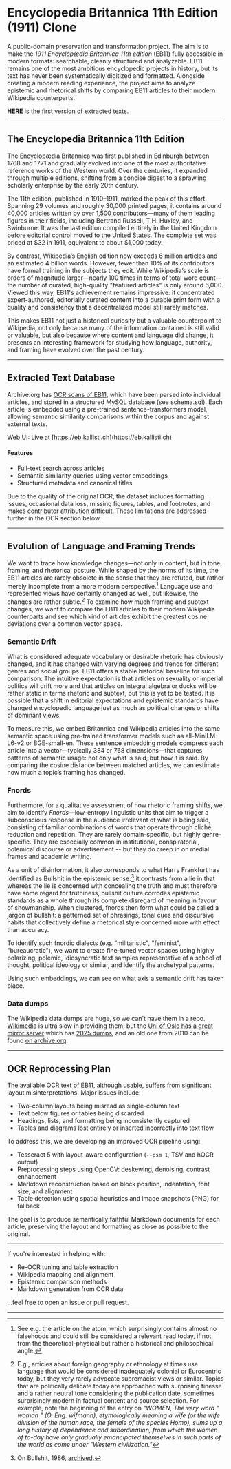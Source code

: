 # Encyclopedia Britannica 11th Edition (1911) Clone

A public-domain preservation and transformation project. The aim is to make the *1911 Encyclopædia Britannica 11th edition* (EB11) fully accessible in modern formats: searchable, cleanly structured and analyzable. EB11 remains one of the most ambitious encyclopedic projects in history, but its text has never been systematically digitized and formatted. Alongside creating a modern reading experience, the project aims to analyze epistemic and rhetorical shifts by comparing EB11 articles to their modern Wikipedia counterparts.

**[HERE](https://eb.kallisti.ch)** is the first version of extracted texts.


---

## The Encyclopedia Britannica 11th Edition

The Encyclopædia Britannica was first published in Edinburgh between 1768 and 1771 and gradually evolved into one of the most authoritative reference works of the Western world. Over the centuries, it expanded through multiple editions, shifting from a concise digest to a sprawling scholarly enterprise by the early 20th century.

The 11th edition, published in 1910–1911, marked the peak of this effort. Spanning 29 volumes and roughly 30,000 printed pages, it contains around 40,000 articles written by over 1,500 contributors—many of them leading figures in their fields, including Bertrand Russell, T.H. Huxley, and Swinburne. It was the last edition compiled entirely in the United Kingdom before editorial control moved to the United States. The complete set was priced at $32 in 1911, equivalent to about $1,000 today.

By contrast, Wikipedia’s English edition now exceeds 6 million articles and an estimated 4 billion words. However, fewer than 10% of its contributors have formal training in the subjects they edit. While Wikipedia’s scale is orders of magnitude larger—nearly 100 times in terms of total word count—the number of curated, high-quality "featured articles" is only around 6,000. Viewed this way, EB11's achievement remains impressive: it concentrated expert-authored, editorially curated content into a durable print form with a quality and consistency that a decentralized model still rarely matches.

This makes EB11 not just a historical curiosity but a valuable counterpoint to Wikipedia, not only because many of the information contained is still valid or valuable, but also because where content and language did change, it presents an interesting framework for studying how language, authority, and framing have evolved over the past century.

---

## Extracted Text Database

Archive.org has [OCR scans of EB11](https://archive.org/details/encyclopedia-britannica-volume-14_202405/Encyclopedia%20Britannica%2C%20Volume%201/), which have been parsed into individual articles, and stored in a structured MySQL database (see schema.sql). Each article is embedded using a pre-trained sentence-transformers model, allowing semantic similarity comparisons within the corpus and against external texts.

Web UI: Live at [https://eb.kallisti.ch](https://eb.kallisti.ch)

#### Features

- Full-text search across articles
- Semantic similarity queries using vector embeddings
- Structured metadata and canonical titles

Due to the quality of the original OCR, the dataset includes formatting issues, occasional data loss, missing figures, tables, and footnotes, and makes contributor attribution difficult. These limitations are addressed further in the OCR section below.

---

## Evolution of Language and Framing Trends

We want to trace how knowledge changes—not only in content, but in tone, framing, and rhetorical posture. While shaped by the norms of its time, the EB11 articles are rarely obsolete in the sense that they are refuted, but rather merely incomplete from a more modern perspective.[^1] Language use and represented views have certainly changed as well, but likewise, the changes are rather subtle.[^2] To examine how much framing and subtext changes, we want to compare the EB11 articles to their modern Wikipedia counterparts and see which kind of articles exhibit the greatest cosine deviations over a common vector space.

### Semantic Drift

What is considered adequate vocabulary or desirable rhetoric has obviously changed, and it has changed with varying degrees and trends for different genres and social groups. EB11 offers a stable historical baseline for such comparison. The intuitive expectation is that articles on sexuality or imperial politics will drift more and that articles on integral algebra or ducks will be rather static in terms rhetoric and subtext, but this is yet to be tested. It is possible that a shift in editorial expectations and epistemic standards have changed encyclopedic language just as much as political changes or shifts of dominant views.  

To measure this, we embed Britannica and Wikipedia articles into the same semantic space using pre-trained transformer models such as all-MiniLM-L6-v2 or BGE-small-en. These sentence embedding models compress each article into a vector—typically 384 or 768 dimensions—that captures patterns of semantic usage: not only what is said, but how it is said. By comparing the cosine distance between matched articles, we can estimate how much a topic’s framing has changed.

### Fnords

Furthermore, for a qualitative assessment of how rhetoric framing shifts, we aim to identify *Fnords*—low-entropy linguistic units that aim to trigger a subconscious response in the audience irrelevant of what is being said, consisting of familiar combinations of words that operate through cliché, reduction and repetition. They are rarely domain-specific, but highly genre-specific. They are especially common in institutional, conspiratorial, polemical discourse or advertisement -- but they do creep in on medial frames and academic writing. 

As a unit of disinformation, it also corresponds to what Harry Frankfurt has identified as Bullshit in the epistemic sense:[^3] it contrasts from a lie in that whereas the lie is concerned with concealing the truth and must therefore have some regard for truthiness, bullshit culture corrodes epistemic standards as a whole through its complete disregard of meaning in favour of showmanship. When clustered, fnords then form what could be called a jargon of bullshit: a patterned set of phrasings, tonal cues and discursive habits that collectively define a rhetorical style concerned more with effect than accuracy.

To identify such fnordic dialects (e.g. "militaristic", "feminist", "bureaucratic"), we want to create fine-tuned vector spaces using highly polarizing, polemic, idiosyncratic text samples representative of a school of thought, political ideology or similar, and identify the archetypal patterns.

Using such embeddings, we can see on what axis a semantic drift has taken place.

### Data dumps

The Wikipedia data dumps are huge, so we can't have them in a repo. [Wikimedia](https://dumps.wikimedia.org/enwiki/latest/) is ultra slow in providing them, but the [Uni of Oslo has a great mirror server](https://ftp.acc.umu.se/mirror/) which has [2025 dumps](https://ftp.acc.umu.se/mirror/wikimedia.org/dumps/enwiki/), and an old one from 2010 can be found [on archive.org](https://archive.org/details/enwiki_20100408).

[^1]: See e.g. the article on the atom, which surprisingly contains almost no falsehoods and could still be considered a relevant read today, if not from the theoretical-physical but rather a historical and philosophical angle.
[^2]: E.g., articles about foreign geography or ethnology at times use language that would be considered inadequately colonial or Eurocentric today, but they very rarely advocate supremacist views or similar. Topics that are politically delicate today are approached with surprising finesse and a rather neutral tone considering the publication date, sometimes surprisingly modern in factual content and source selection. For example, note the beginning of the entry on *"WOMEN, The very word " woman " (O. Eng. wifmann), etymologically meaning a wife (or the wife division of the human race, the female of the species Homo), sums up a long history of dependence and subordination, from which the women of to-day have only gradually emancipated themselves in such parts of the world as come under "Western civilization."*
[^3]: On Bullshit, 1986, [archived](https://archive.org/details/on-bullshit-by-harry-frankfurt).

---

## OCR Reprocessing Plan

The available OCR text of EB11, although usable, suffers from significant layout misinterpretations. Major issues include:

- Two-column layouts being misread as single-column text
- Text below figures or tables being discarded
- Headings, lists, and formatting being inconsistently captured
- Tables and diagrams lost entirely or inserted incorrectly into text flow

To address this, we are developing an improved OCR pipeline using:

- Tesseract 5 with layout-aware configuration (`--psm 1`, TSV and hOCR output)
- Preprocessing steps using OpenCV: deskewing, denoising, contrast enhancement
- Markdown reconstruction based on block position, indentation, font size, and alignment
- Table detection using spatial heuristics and image snapshots (PNG) for fallback

The goal is to produce semantically faithful Markdown documents for each article, preserving the layout and formatting as close as possible to the original.

---

If you're interested in helping with:

- Re-OCR tuning and table extraction
- Wikipedia mapping and alignment
- Epistemic comparison methods
- Markdown generation from OCR data

…feel free to open an issue or pull request.

---

